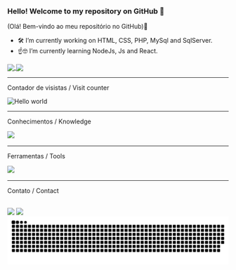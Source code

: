 ### Hello! Welcome to my repository on GitHub 👋 
(Olá! Bem-vindo ao meu repositório no GitHub)👋 


- 🛠️ I’m currently working on HTML, CSS, PHP, MySql and SqlServer.
- ☝️🤓 I’m currently learning NodeJs, Js and React.

<div>
<a href="https://github.com/anuraghazra/github-readme-stats">
  <img height=180 align="center" src="https://github-readme-stats.vercel.app/api?username=NSIX06&theme=dark" />
</a>
<a href="https://github.com/anuraghazra/convoychat">
  <img height=180 align="center" src="https://github-readme-stats.vercel.app/api/top-langs?username=NSIX06&layout=compact&langs_count=8&card_width=180&theme=dark"/>
</a>
</div>

-----------------------------------------------------------------------------------------------------------------------------------------------------------------------

Contador de visistas / Visit counter


<img src="https://profile-counter.glitch.me/NSIX06/count.svg" alt="Hello world" />


<hr/>


Conhecimentos / Knowledge

  <a href="https://skillicons.dev">
    <img src="https://skillicons.dev/icons?i=html,css,js,php,py,react,vue,c,cpp,cs,dotnet,mysql" />
  </a>
</p>

----------------------------------------------------------------------------------------------------------------------------------------------------------------------

Ferramentas / Tools


  <a href="https://skillicons.dev">
    <img src="https://skillicons.dev/icons?i=git,github,figma,discord,ps,vscode,visualstudio,bootstrap" />
  </a>
</p>

----------------------------------------------------------------------------------------------------------------------------------------------------------------------

Contato / Contact

<div style="display: inline_block"><br>
  <a href="https://instagram.com/fe.bugalho" target="_blank"><img src="https://img.shields.io/badge/-Instagram-%23E4405F?style=for-the-badge&logo=instagram&logoColor=white" target="_blank"></a>
  <a href="https://www.linkedin.com/in/felipe-bugalho-089083269" target="_blank"><img src="https://img.shields.io/badge/-LinkedIn-%230077B5?style=for-the-badge&logo=linkedin&logoColor=white" target="_blank"></a> 
</div>

<picture>
  <source media="(prefers-color-scheme: dark)" srcset="https://raw.githubusercontent.com/NSIX06/NSIX06/output/github-contribution-grid-snake-dark.svg">
  <source media="(prefers-color-scheme: light)" srcset="https://raw.githubusercontent.com/NSIX06/NSIX06/output/github-contribution-grid-snake.svg">
  <img alt="github contribution grid snake animation" src="https://raw.githubusercontent.com/NSIX06/NSIX06/output/github-contribution-grid-snake.svg">
</picture>



